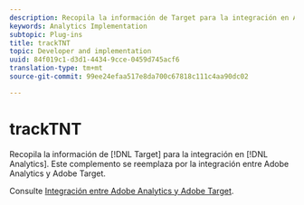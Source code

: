 ```yaml
---
description: Recopila la información de Target para la integración en Analytics. Este complemento se reemplaza por la integración entre Adobe Analytics y Adobe Target.
keywords: Analytics Implementation
subtopic: Plug-ins
title: trackTNT
topic: Developer and implementation
uuid: 84f019c1-d3d1-4434-9cce-0459d745acf6
translation-type: tm+mt
source-git-commit: 99ee24efaa517e8da700c67818c111c4aa90dc02

---
```



# trackTNT

Recopila la información de [!DNL Target] para la integración en [!DNL Analytics]. Este complemento se reemplaza por la integración entre Adobe Analytics y Adobe Target.

Consulte [Integración entre Adobe Analytics y Adobe Target](https://marketing.adobe.com/resources/help/en_US/target/a4t/).
